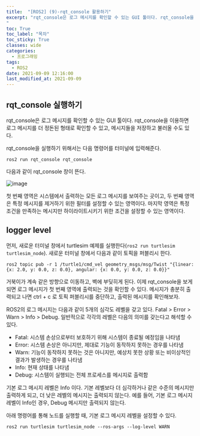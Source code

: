 ```yaml
---
title:  "[ROS2] (9)-rqt_console 활용하기"
excerpt: "rqt_console은 로그 메시지를 확인할 수 있는 GUI 툴이다. rqt_console을 이용하면 로그 메시지를 더 정돈된 형태로 확인할 수 있고, 메시지들을 저장하고 불러올 수도 있다.
"
toc: True
toc_label: "목차"
toc_sticky: True
classes: wide
categories:
  - 프로그래밍
tags:
  - ROS2
date: 2021-09-09 12:16:00
last_modified_at: 2021-09-09
---
```


## rqt_console 실행하기
rqt_console은 로그 메시지를 확인할 수 있는 GUI 툴이다. rqt_console을 이용하면 로그 메시지를 더 정돈된 형태로 확인할 수 있고, 메시지들을 저장하고 불러올 수도 있다.

rqt_console을 실행하기 위해서는 다음 명령어를 터미널에 입력해준다.

```
ros2 run rqt_console rqt_console
```

다음과 같이 rqt_console 창이 뜬다.

<img src="{{ site.url }}{{ site.baseurl }}/assets/images/2021-09-09-[ROS2]_(9)-rqt_console_활용하기/rqt_console.png" alt="image">

첫 번째 영역은 시스템에서 출력하는 모든 로그 메시지를 보여주는 곳이고, 두 번째 영역은 특정 메시지를 제거하기 위한 필터를 설정할 수 있는 영역이다. 마지막 영역은 특정 조건을 만족하는 메시지만 하이라이트시키기 위한 조건을 설정할 수 있는 영역이다.

## logger level
먼저, 새로운 터미널 창에서 turtlesim 예제를 실행한다(`ros2 run turtlesim turtlesim_node`). 새로운 터미널 창에서 다음과 같이 토픽을 퍼블리시 한다.

```
ros2 topic pub -r 1 /turtle1/cmd_vel geometry_msgs/msg/Twist "{linear: {x: 2.0, y: 0.0, z: 0.0}, angular: {x: 0.0, y: 0.0, z: 0.0}}"
```

거북이가 계속 같은 방향으로 이동하고, 벽에 부딪히게 된다. 이제 rqt_console을 보게 되면 로그 메시지가 첫 번째 영역에 출력되는 것을 확인할 수 있다. 메시지가 충분히 출력되고 나면 ctrl + c 로 토픽 퍼블리시를 중단하고, 출력된 메시지를 확인해보자.

ROS2의 로그 메시지는 다음과 같이 5개의 심각도 레벨을 갖고 있다. Fatal > Error > Warn > Info > Debug. 일반적으로 각각의 레벨은 다음의 의미를 갖는다고 해석할 수 있다.

- Fatal: 시스템 손상으로부터 보호하기 위해 시스템이 종료될 예정임을 나타냄
- Error: 시스템 손상은 아니지만, 제대로 기능이 동작하지 못하는 경우를 나타냄
- Warn: 기능이 동작하지 못하는 것은 아니지만, 예상치 못한 상황 또는 비이상적인 결과가 발생하는 경우를 나타냄
- Info: 현재 상태를 나타냄
- Debug: 시스템이 실행되는 전체 프로세스를 메시지로 출력함

기본 로그 메시지 레벨은 Info 이다. 기본 레벨보다 더 심각하거나 같은 수준의 메시지만 출력하게 되고, 더 낮은 레벨의 메시지는 출력되지 않는다. 예를 들어, 기본 로그 메시지 레벨이 Info인 경우, Debug 메시지만 출력되지 않는다.

아래 명령어를 통해 노드를 실행할 때, 기본 로그 메시지 레벨을 설정할 수 있다.

```
ros2 run turtlesim turtlesim_node --ros-args --log-level WARN
```

